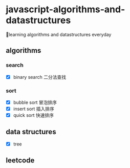 # javascript-algorithms-and-datastructures

📓learning algorithms and datastructures everyday

## algorithms

### search

- [x] binary search 二分法查找

### sort

- [x] bubble sort 冒泡排序
- [x] insert sort 插入排序
- [x] quick sort 快速排序

## data structures

- [x] tree

## leetcode
